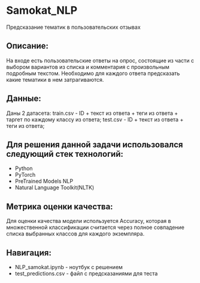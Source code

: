 # Samokat_NLP
Предсказание тематик в пользовательских отзывах

## Описание:
На входе есть пользовательские ответы на опрос, состоящие из части с выбором вариантов из списка и комментария с произвольным подробным текстом.
Необходимо для каждого ответа предсказать какие тематики в нем затрагиваются.

## Данные: 
Даны 2 датасета:
train.csv - ID + текст из ответа + теги из ответа + таргет по каждому классу из ответа;
test.csv - ID + текст из ответа + теги из ответа;

## Для решения данной задачи использовался следующий стек технологий:
- Python
- PyTorch
- PreTrained Models NLP
- Natural Language Toolkit(NLTK)

## Метрика оценки качества:
Для оценки качества модели используется Accuracy, которая в множественной классификации считается через полное совпадение списка выбранных классов для каждого экземпляра. 

## Навигация:
- NLP_samokat.ipynb - ноутбук с решением 
- test_predictions.csv - файл с предсказаниями для теста
